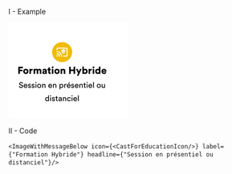 




I - Example 


![img.png](_static/example.png)


II - Code 

```
<ImageWithMessageBelow icon={<CastForEducationIcon/>} label={"Formation Hybride"} headline={"Session en présentiel ou distanciel"}/>
```
